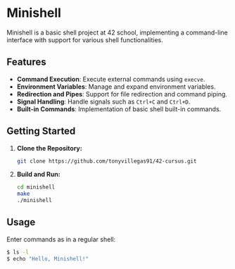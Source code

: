 # Minishell

Minishell is a basic shell project at 42 school, implementing a command-line interface with support for various shell functionalities.

## Features

- **Command Execution**: Execute external commands using `execve`.
- **Environment Variables**: Manage and expand environment variables.
- **Redirection and Pipes**: Support for file redirection and command piping.
- **Signal Handling**: Handle signals such as `Ctrl+C` and `Ctrl+D`.
- **Built-in Commands**: Implementation of basic shell built-in commands.

## Getting Started

1. **Clone the Repository:**

    ```bash
    git clone https://github.com/tonyvillegas91/42-cursus.git
    ```

2. **Build and Run:**

    ```bash
    cd minishell
    make
    ./minishell
    ```

## Usage

Enter commands as in a regular shell:

```bash
$ ls -l
$ echo "Hello, Minishell!"
